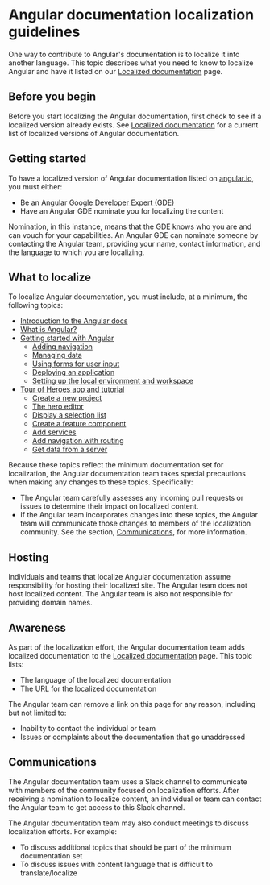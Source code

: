 # Angular documentation localization guidelines

One way to contribute to Angular's documentation is to localize it into another language. This topic describes what you need to know to localize Angular and have it listed on our [Localized documentation](guide/localized-documentation) page.

## Before you begin

Before you start localizing the Angular documentation, first check to see if a localized version already exists. See [Localized documentation](guide/localized-documentation) for a current list of localized versions of Angular documentation.

## Getting started

To have a localized version of Angular documentation listed on [angular.io](https://angular.io), you must either:

* Be an Angular [Google Developer Expert (GDE)](https://developers.google.com/community/experts)
* Have an Angular GDE nominate you for localizing the content

Nomination, in this instance, means that the GDE knows who you are and can vouch for your capabilities. An Angular GDE can nominate someone by contacting the Angular team, providing your name, contact information, and the language to which you are localizing.

## What to localize

To localize Angular documentation, you must include, at a minimum, the following topics:

* [Introduction to the Angular docs](docs)
* [What is Angular?](guide/what-is-angular)
* [Getting started with Angular](start)
  * [Adding navigation](start/start-routing)
  * [Managing data](start/start-data)
  * [Using forms for user input](start/start-forms)
  * [Deploying an application](start/start-deployment)
  * [Setting up the local environment and workspace](guide/setup-local)
* [Tour of Heroes app and tutorial](tutorial)
  * [Create a new project](tutorial/toh-pt0)
  * [The hero editor](tutorial/toh-pt1)
  * [Display a selection list](tutorial/toh-pt2)   
  * [Create a feature component](tutorial/toh-pt3)
  * [Add services](tutorial/toh-pt4)
  * [Add navigation with routing](tutorial/toh-pt5)
  * [Get data from a server](tutorial/toh-pt6)

Because these topics reflect the minimum documentation set for localization, the Angular documentation team takes special precautions when making any changes to these topics. Specifically:

* The Angular team carefully assesses any incoming pull requests or issues to determine their impact on localized content.
* If the Angular team incorporates changes into these topics, the Angular team will communicate those changes to members of the localization community. See the section, [Communications](#communications), for more information.

## Hosting

Individuals and teams that localize Angular documentation assume responsibility for hosting their localized site. The Angular team does not host localized content. The Angular team is also not responsible for providing domain names.

## Awareness

As part of the localization effort, the Angular documentation team adds localized documentation to the [Localized documentation](guide/localized-documentation) page. This topic lists:

* The language of the localized documentation
* The URL for the localized documentation

The Angular team can remove a link on this page for any reason, including but not limited to:

* Inability to contact the individual or team
* Issues or complaints about the documentation that go unaddressed

## Communications

The Angular documentation team uses a Slack channel to communicate with members of the community focused on localization efforts. After receiving a nomination to localize content, an individual or team can contact the Angular team to get access to this Slack channel.

The Angular documentation team may also conduct meetings to discuss localization efforts. For example:

* To discuss additional topics that should be part of the minimum documentation set
* To discuss issues with content language that is difficult to translate/localize
